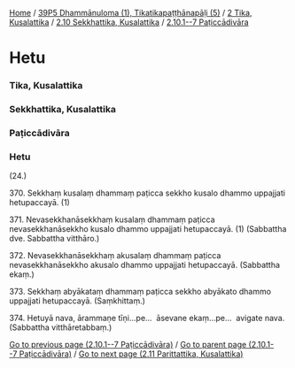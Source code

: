 
[Home](/) / [39P5 Dhammānuloma (1), Tikatikapaṭṭhānapāḷi (5)](/tipitaka/39P5.md) / [2 Tika, Kusalattika](/tipitaka/39P5/2.md) / [2.10 Sekkhattika, Kusalattika](/tipitaka/39P5/2/2.10.md) / [2.10.1--7 Paṭiccādivāra](/tipitaka/39P5/2/2.10/2.10.1--7.md)

# Hetu

### Tika, Kusalattika

### Sekkhattika, Kusalattika

### Paṭiccādivāra

### Hetu

(24.)

370\. Sekkhaṃ kusalaṃ dhammaṃ paṭicca sekkho kusalo dhammo uppajjati hetupaccayā. (1)

371\. Nevasekkhanāsekkhaṃ kusalaṃ dhammaṃ paṭicca nevasekkhanāsekkho kusalo dhammo uppajjati hetupaccayā. (1) (Sabbattha dve. Sabbattha vitthāro.)

372\. Nevasekkhanāsekkhaṃ akusalaṃ dhammaṃ paṭicca nevasekkhanāsekkho akusalo dhammo uppajjati hetupaccayā. (Sabbattha ekaṃ.)

373\. Sekkhaṃ abyākataṃ dhammaṃ paṭicca sekkho abyākato dhammo uppajjati hetupaccayā. (Saṃkhittaṃ.)

374\. Hetuyā nava, ārammaṇe tīṇi…pe…  āsevane ekaṃ…pe…  avigate nava. (Sabbattha vitthāretabbaṃ.)

[Go to previous page (2.10.1--7 Paṭiccādivāra)](/tipitaka/39P5/2/2.10/2.10.1--7.md) / [Go to parent page (2.10.1--7 Paṭiccādivāra)](/tipitaka/39P5/2/2.10/2.10.1--7.md) / [Go to next page (2.11 Parittattika, Kusalattika)](/tipitaka/39P5/2/2.11.md)



